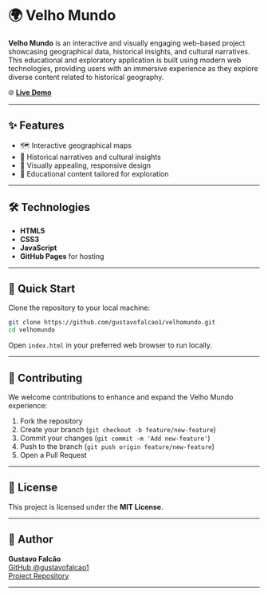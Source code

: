 # 🌍 Velho Mundo

**Velho Mundo** is an interactive and visually engaging web-based project showcasing geographical data, historical insights, and cultural narratives. This educational and exploratory application is built using modern web technologies, providing users with an immersive experience as they explore diverse content related to historical geography.

🌐 **[Live Demo](https://gustavofalcao1.github.io/velhomundo/)**

---

## ✨ Features

- 🗺️ Interactive geographical maps
- 📜 Historical narratives and cultural insights
- 🎨 Visually appealing, responsive design
- 📖 Educational content tailored for exploration

---

## 🛠️ Technologies

- **HTML5**
- **CSS3**
- **JavaScript**
- **GitHub Pages** for hosting

---

## 🚀 Quick Start

Clone the repository to your local machine:

```bash
git clone https://github.com/gustavofalcao1/velhomundo.git
cd velhomundo
```

Open `index.html` in your preferred web browser to run locally.

---

## 🤝 Contributing

We welcome contributions to enhance and expand the Velho Mundo experience:

1. Fork the repository
2. Create your branch (`git checkout -b feature/new-feature`)
3. Commit your changes (`git commit -m 'Add new-feature'`)
4. Push to the branch (`git push origin feature/new-feature`)
5. Open a Pull Request

---

## 📄 License

This project is licensed under the **MIT License**.

---

## 👤 Author

**Gustavo Falcão**  
[GitHub @gustavofalcao1](https://github.com/gustavofalcao1)  
[Project Repository](https://github.com/gustavofalcao1/velhomundo)

---

